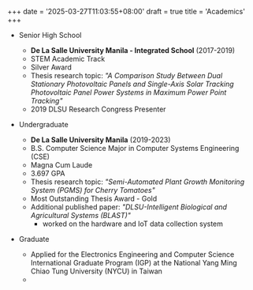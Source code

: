 +++
date = '2025-03-27T11:03:55+08:00'
draft = true
title = 'Academics'
+++

- Senior High School

  - **De La Salle University Manila - Integrated School** (2017-2019)
  - STEM Academic Track
  - Silver Award
  - Thesis research topic: _"A Comparison Study Between Dual Stationary Photovoltaic Panels and Single-Axis Solar Tracking Photovoltaic Panel Power Systems in Maximum Power Point Tracking"_
  - 2019 DLSU Research Congress Presenter

- Undergraduate

  - **De La Salle University Manila** (2019-2023)
  - B.S. Computer Science Major in Computer Systems Engineering (CSE)
  - Magna Cum Laude
  - 3.697 GPA
  - Thesis research topic: _"Semi-Automated Plant Growth Monitoring System (PGMS) for Cherry Tomatoes"_
  - Most Outstanding Thesis Award - Gold
  - Additional published paper: _"DLSU-Intelligent Biological and Agricultural Systems (BLAST)"_
    - worked on the hardware and IoT data collection system

- Graduate
  - Applied for the Electronics Engineering and Computer Science International Graduate Program (IGP) at the National Yang Ming Chiao Tung University (NYCU) in Taiwan
  -
